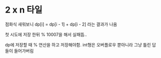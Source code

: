 # 2 x n 타일

점화식 새워보니 dp[i] = dp[i - 1] + dp[i - 2] 라는 결과가 나옴

첫 시도에 저장 한뒤 % 10007을 해서 실패뜸..

dp에 저장할 때 % 연산을 하고 저장해야함. int형은 오버플로우 뿐아니라 그냥 틀린 답들이 들어가버림